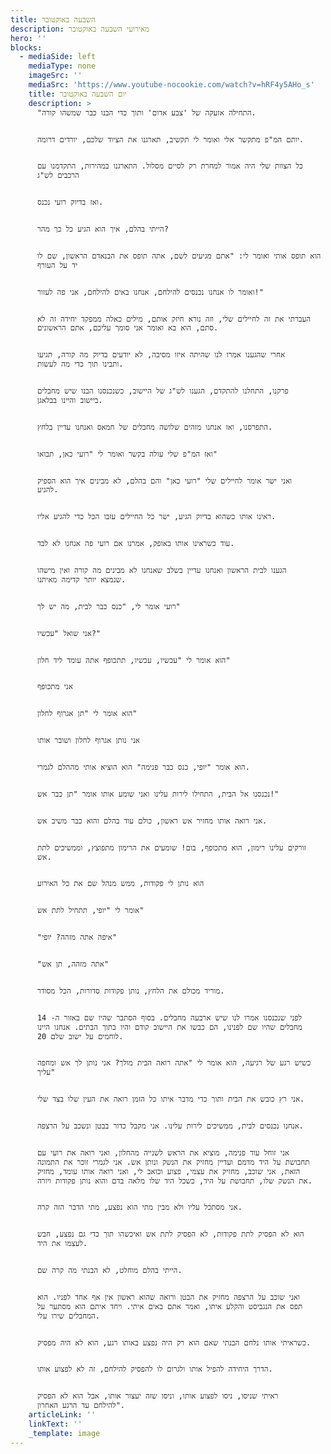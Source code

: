 ```yaml
---
title: השבעה באוקטובר
description: מאירועי השבעה באוקטובר
hero: ''
blocks:
  - mediaSide: left
    mediaType: none
    imageSrc: ''
    mediaSrc: 'https://www.youtube-nocookie.com/watch?v=hRF4y5AHo_s'
    title: יום השבעה באוקטובר
    description: >
      "התחילה אזעקה של 'צבע אדום' ותוך כדי הבנו כבר שמשהו קורה.


      יותם המ"פ מתקשר אלי ואומר לי תקשיב, תארגנו את הציוד שלכם, יורדים דרומה.


      כל הצוות שלי היה אמור למחרת רק לסיים מסלול. התארגנו במהירות, התקדמנו עם
      הרכבים לש"ג


      ואז בדיוק רועי נכנס.


      הייתי בהלם, איך הוא הגיע כל כך מהר?


      הוא תופס אותי ואומר לי: "אתם מגיעים לשם, אתה תופס את הבנאדם הראשון, שם לו
      יד על העורף


      ואומר לו אנחנו נכנסים להילחם, אנחנו באים להילחם, אני פה לעזור!"


      העברתי את זה לחיילים שלי, וזה נורא חיזק אותם, מילים כאלה ממפקד יחידה זה לא
      סתם, הוא בא ואומר אני סומך עליכם, אתם הראשונים.


      אחרי שהגענו אמרו לנו שהיתה איזו מסיבה, לא יודעים בדיוק מה קורה, תגיעו
      ותבינו תוך כדי מה לעשות.


      פרקנו, התחלנו להתקדם, הגענו לש"ג של היישוב, כשנכנסנו הבנו שיש מחבלים
      ביישוב והיינו בבלאגן.


      התפרסנו, ואז אנחנו מזהים שלושה מחבלים של חמאס ואנחנו עדיין בלחץ.


      ואז המ"פ שלי עולה בקשר ואומר לי "רועי כאן, תבואו"


      ואני ישר אומר לחיילים שלי "רועי כאן" והם בהלם, לא מבינים איך הוא הספיק
      להגיע.


      ראינו אותו כשהוא בדיוק הגיע, ישר כל החיילים עזבו הכל כדי להגיע אליו.


      עוד כשראינו אותו באופק, אמרנו אם רועי פה אנחנו לא לבד.


      הגענו לבית הראשון ואנחנו עדיין בשלב שאנחנו לא מבינים מה קורה ואין מישהו
      שנמצא יותר קדימה מאיתנו.


      רועי אומר לי, "כנס כבר לבית, מה יש לך"


      אני שואל "עכשיו?"


      הוא אומר לי "עכשיו, עכשיו, תתכופף אתה עומד ליד חלון"


      אני מתכופף


      הוא אומר לי "תן אגרוף לחלון"


      אני נותן אגרוף לחלון ושובר אותו


      הוא אומר "יופי, כנס כבר פנימה" הוא הוציא אותי מההלם לגמרי.


      נכנסנו אל הבית, התחילו לירות עלינו ואני שומע אותו אומר "תן כבר אש!"


      אני רואה אותו מחזיר אש ראשון, כולם עוד בהלם והוא כבר משיב אש.


      זורקים עלינו רימון, הוא מתכופף, בום! שומעים את הרימון מתפוצץ, וממשיכים לתת
      אש.


      הוא נותן לי פקודות, ממש מנהל שם את כל האירוע


      אומר לי "יופי, תתחיל לתת אש"


      "איפה אתה מזהה? יופי"


      "אתה מזהה, תן אש"


      מוריד מכולם את הלחץ, נותן פקודות סדורות, הכל מסודר.


      לפני שנכנסנו אמרו לנו שיש ארבעה מחבלים. בסוף הסתבר שהיו שם באזור ה- 14
      מחבלים שהיו שם לפנינו, הם כבשו את היישוב קודם והיו בתוך הבתים. אנחנו היינו
      20 לוחמים על ישוב שלם.


      כשיש רגע של רגיעה, הוא אומר לי "אתה רואה הבית מולך? אני נותן לך אש ומחפה
      עליך"


      אני רץ כובש את הבית ותוך כדי מדבר איתו כל הזמן רואה את העין שלו בצד שלי.


      אנחנו נכנסים לבית, ממשיכים לירות עלינו. אני מקבל כדור בבטן ונשכב על הרצפה.


      אני זוחל עוד פנימה, מוציא את הראש לשנייה מהחלון, ואני רואה את רועי עם
      תחבושת על היד מדמם ועדיין מחזיק את הנשק ונותן אש. אני לגמרי זוכר את התמונה
      הזאת, אני שוכב, מחזיק את עצמי, פצוע וכואב לי, ואני רואה אותו עומד, מחזיק
      את הנשק שלו, תחבושת על היד, כשכל היד שלו מלאה בדם והוא נותן פקודות ויורה.


      אני מסתכל עליו ולא מבין מתי הוא נפצע, מתי הדבר הזה קרה.


      הוא לא הפסיק לתת פקודות, לא הפסיק לתת אש ואיכשהו תוך כדי גם נפצע, חבש
      לעצמו את היד.


      הייתי בהלם מוחלט, לא הבנתי מה קרה שם.


      ואני שוכב על הרצפה מחזיק את הבטן ורואה שהוא ראשון אין אף אחד לפניו. הוא
      תפס את הנגביסט והקלע איתו, ואמר אתם באים איתי. ויחד איתם הוא מסתער על
      המחבלים שירו עלי.


      כשראיתי אותו נלחם הבנתי שאם הוא רק היה נפצע באותו רגע, הוא לא היה מפסיק.


      הדרך היחידה להפיל אותו ולגרום לו להפסיק להילחם, זה לא לפצוע אותו.


      ראיתי שניסו, ניסו לפצוע אותו, וניסו שזה יעצור אותו, אבל הוא לא הפסיק
      להילחם עד הרגע האחרון".
    articleLink: ''
    linkText: ''
    _template: image
---
```


